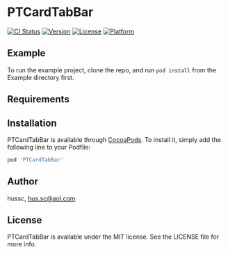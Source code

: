 # PTCardTabBar

[![CI Status](https://img.shields.io/travis/hussc/PTCardTabBar.svg?style=flat)](https://travis-ci.org/hussc/PTCardTabBar)
[![Version](https://img.shields.io/cocoapods/v/PTCardTabBar.svg?style=flat)](https://cocoapods.org/pods/PTCardTabBar)
[![License](https://img.shields.io/cocoapods/l/PTCardTabBar.svg?style=flat)](https://cocoapods.org/pods/PTCardTabBar)
[![Platform](https://img.shields.io/cocoapods/p/PTCardTabBar.svg?style=flat)](https://cocoapods.org/pods/PTCardTabBar)

## Example

To run the example project, clone the repo, and run `pod install` from the Example directory first.

## Requirements

## Installation

PTCardTabBar is available through [CocoaPods](https://cocoapods.org). To install
it, simply add the following line to your Podfile:

```ruby
pod 'PTCardTabBar'
```

## Author

hussc, hus.sc@aol.com

## License

PTCardTabBar is available under the MIT license. See the LICENSE file for more info.

